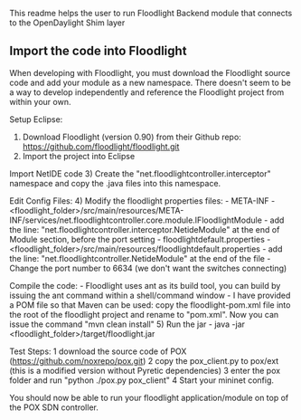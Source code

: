 This readme helps the user to run Floodlight Backend module that connects to the OpenDaylight Shim layer

Import the code into Floodlight
-------------------------------------------------------------------------

When developing with Floodlight, you must download the Floodlight source code and add your module as a new namespace.
There doesn't seem to be a way to develop independently and reference the Floodlight project from within your own.

Setup Eclipse:
1) Download Floodlight (version 0.90) from their Github repo: https://github.com/floodlight/floodlight.git
2) Import the project into Eclipse

Import NetIDE code
3) Create the "net.floodlightcontroller.interceptor" namespace and copy the .java files into this namespace.

Edit Config Files:
4) Modify the floodlight properties files:
	- META-INF
		- <floodlight_folder>/src/main/resources/META-INF/services/net.floodlightcontroller.core.module.IFloodlightModule
		- add the line: "net.floodlightcontroller.interceptor.NetideModule" at the end of Module section, before the port setting
	- floodlightdefault.properties
		- <floodlight_folder>/src/main/resources/floodlightdefault.properties
		- add the line: "net.floodlightcontroller.NetideModule" at the end of the file
		- Change the port number to 6634 (we don't want the switches connecting)

Compile the code:
	- Floodlight uses ant as its build tool, you can build by issuing the ant command within a shell/command window
	- I have provided a POM file so that Maven can be used: copy the floodlight-pom.xml file into the root of the 
	      floodlight project and rename to "pom.xml". Now you can issue the command "mvn clean install"
5) Run the jar
	- java -jar <floodlight_folder>/target/floodlight.jar


Test Steps:
1 download the source code of POX (https://github.com/noxrepo/pox.git)
2 copy the pox_client.py to pox/ext (this is a modified version without Pyretic dependencies)
3 enter the pox folder and run "python ./pox.py pox_client"
4 Start your mininet config.

You should now be able to run your floodlight application/module on top of the POX SDN controller. 
